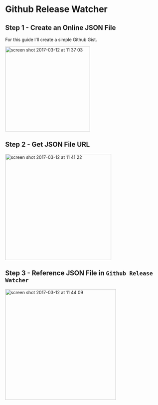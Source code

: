 # Github Release Watcher

## Step 1 - Create an Online JSON File

For this guide I'll create a simple Github Gist.

<img width="272" alt="screen shot 2017-03-12 at 11 37 03" src="https://cloud.githubusercontent.com/assets/5364897/23831021/93c632e8-0718-11e7-96c7-cd8645c3903c.png">

## Step 2 - Get JSON File URL

<img width="340" alt="screen shot 2017-03-12 at 11 41 22" src="https://cloud.githubusercontent.com/assets/5364897/23831034/df565364-0718-11e7-8134-68e5ce9cc889.png">

## Step 3 - Reference JSON File in `Github Release Watcher`

<img width="355" alt="screen shot 2017-03-12 at 11 44 09" src="https://cloud.githubusercontent.com/assets/5364897/23831048/43885d5a-0719-11e7-9c98-c70f8a84592b.png">
